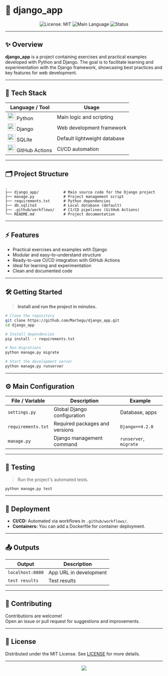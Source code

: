 # 🐍 django_app

<p align="center">
  <img src="https://img.shields.io/badge/License-MIT-yellow.svg" alt="License: MIT" />
  <img src="https://img.shields.io/badge/Python-Django-blue" alt="Main Language" />
  <img src="https://img.shields.io/badge/status-active-brightgreen" alt="Status" />
</p>

---

## ✨ Overview

**django_app** is a project containing exercises and practical examples developed with Python and Django. The goal is to facilitate learning and experimentation with the Django framework, showcasing best practices and key features for web development.

---

## 🎨 Tech Stack

<div align="center">

| Language / Tool                                        | Usage                                     |
|--------------------------------------------------------|-------------------------------------------|
| <img src="https://cdn.jsdelivr.net/gh/devicons/devicon/icons/python/python-original.svg" width="24"/> Python | Main logic and scripting                  |
| <img src="https://cdn.jsdelivr.net/gh/devicons/devicon/icons/django/django-plain.svg" width="24"/> Django | Web development framework                 |
| <img src="https://cdn.jsdelivr.net/gh/devicons/devicon/icons/sqlite/sqlite-original.svg" width="24"/> SQLite | Default lightweight database              |
| <img src="https://cdn.jsdelivr.net/gh/devicons/devicon/icons/github/github-original.svg" width="24"/> GitHub Actions | CI/CD automation                          |

</div>

---

## 🗂️ Project Structure

```text
.
├── django_app/           # Main source code for the Django project
├── manage.py             # Project management script
├── requirements.txt      # Python dependencies
├── db.sqlite3            # Local database (default)
├── .github/workflows/    # CI/CD pipelines (GitHub Actions)
└── README.md             # Project documentation
```

---

## ⚡ Features

- Practical exercises and examples with Django
- Modular and easy-to-understand structure
- Ready-to-use CI/CD integration with GitHub Actions
- Ideal for learning and experimentation
- Clean and documented code

---

## 🛠️ Getting Started

> **Install and run the project in minutes.**

```bash
# Clone the repository
git clone https://github.com/MarSegu/django_app.git
cd django_app

# Install dependencies
pip install -r requirements.txt

# Run migrations
python manage.py migrate

# Start the development server
python manage.py runserver
```

---

## ⚙️ Main Configuration

| File / Variable          | Description                            | Example               |
|-------------------------|----------------------------------------|-----------------------|
| `settings.py`           | Global Django configuration            | Database, apps        |
| `requirements.txt`      | Required packages and versions         | `Django==4.2.0`       |
| `manage.py`             | Django management command               | `runserver`, `migrate`|

---

## 🧪 Testing

> Run the project's automated tests.

```bash
python manage.py test
```

---

## 🚀 Deployment

- **CI/CD:** Automated via workflows in `.github/workflows/`.
- **Containers:** You can add a Dockerfile for container deployment.

---

## 📤 Outputs

| Output             | Description                    |
|--------------------|-------------------------------|
| `localhost:8000`   | App URL in development         |
| `test results`     | Test results                   |

---

## 🤝 Contributing

Contributions are welcome!  
Open an issue or pull request for suggestions and improvements.

---

## 📃 License

Distributed under the MIT License. See [LICENSE](LICENSE) for more details.

---

<p align="center">
  <img src="https://capsule-render.vercel.app/api?type=waving&color=gradient&height=110&section=footer"/>
</p>

